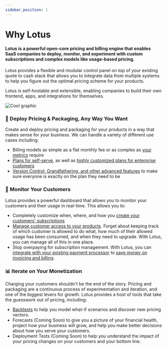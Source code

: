 ```yaml
---
sidebar_position: 1
---
```


# Why Lotus

#### Lotus is a powerful open-core pricing and billing engine that enables SaaS companies to deploy, monitor, and experiment with custom subscriptions and complex models like usage-based pricing.

Lotus provides a flexible and modular control panel on top of your existing quote to cash stack that allows you to integrate data from multiple systems to help you figure out the optimal pricing scheme for your products.

Lotus is self-hostable and extensible, enabling companies to build their own frontend, apps, and integrations for themselves.

![Cool graphic](./assets/lotus.gif)

<!-- ## How It Works

Lotus manages your billing process from metering to pricing to invoicing. This software solves some of the biggest issues when building a system to handle usage-based billing, including:

<!-- - Real-time visibility of accrued revenue and usage during a billable period

- Easily creating complex modular pricing plans, keeping track of versions, and assigning them to customers
- Handling complex behaviors like proration, discounts, and plan transitions
- Evaluating the effects of past pricing changes on your bottom line, and helping you understand how to optimize your pricing strategy -->

### 🚀 Deploy Pricing & Packaging, Any Way You Want

Create and deploy pricing and packaging for your products in a way that makes sense for your business. We can handle a variety of different use cases including:

- Billing models as simple as a flat monthly fee or as complex as [your metrics](../metering/creating-metrics) require
- [Plans for self-serve](../plan-management/creating-plans), as well as [highly customized plans for enterprise customers](../plan-management/plan-templates)
- [Version Control, Grandfathering, and other advanced features](../plan-management/versioning) to make sure everyone is exactly on the plan they need to be

### 🔬 Monitor Your Customers

Lotus provides a powerful dashboard that allows you to monitor your customers and their usage in real-time. This allows you to:

- Completely customize when, where, and how you [create your customers' subscriptions](../subscription-lifecycle/creating-subscriptions)
- [Manage customer access to your products](../subscription-lifecycle/managing-access). Forget about keeping track of which customer is allowed to do what, how much of their allowed usage has been consumed, and when they need to upgrade. With Lotus, you can manage all of this in one place.
- Stop overpaying for subscription management. With Lotus, you can [integrate with your existing payment processor](../integrations/payment-processors) to [save money on invoicing and billing](../subscription-lifecycle/invoicing).

### 📊 Iterate on Your Monetization

Charging your customers shouldn't be the end of the story. Pricing and packaging are a continuous process of experimentation and iteration, and one of the biggest levers for growth. Lotus provides a host of tools that take the guesswork out of pricing, including:

- [Backtests](../experimentation/backtests) to help you model what-if scenarios and discover new pricing vectors.
- Forecasts (Coming Soon) to give you a picture of your financial health, project how your business will grow, and help you make better decisions about how you serve your customers.
- Deployment Tests (Coming Soon) to help you understand the impact of your pricing changes on your customers and your bottom line.
